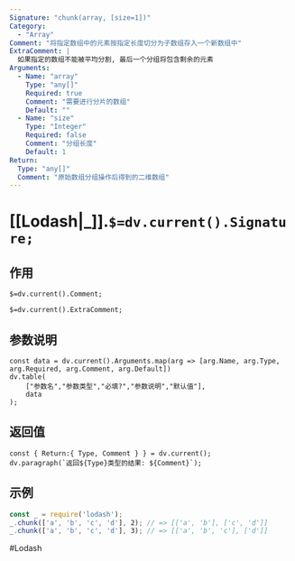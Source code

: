 ```yaml
---
Signature: "chunk(array, [size=1])"
Category:
  - "Array"
Comment: "将指定数组中的元素按指定长度切分为子数组存入一个新数组中"
ExtraComment: |
  如果指定的数组不能被平均分割, 最后一个分组将包含剩余的元素
Arguments:
  - Name: "array"
    Type: "any[]"
    Required: true
    Comment: "需要进行分片的数组"
    Default: ""
  - Name: "size"
    Type: "Integer"
    Required: false
    Comment: "分组长度"
    Default: 1
Return:
  Type: "any[]"
  Comment: "原始数组分组操作后得到的二维数组"
---
```

# [[Lodash|_]].`$=dv.current().Signature;`
## 作用

`$=dv.current().Comment;`

`$=dv.current().ExtraComment;`

## 参数说明
```dataviewjs
const data = dv.current().Arguments.map(arg => [arg.Name, arg.Type, arg.Required, arg.Comment, arg.Default])
dv.table(
	["参数名","参数类型","必填?","参数说明","默认值"],
	data
);
```

## 返回值
```dataviewjs
const { Return:{ Type, Comment } } = dv.current();
dv.paragraph(`返回${Type}类型的结果: ${Comment}`);
```

## 示例
```javascript
const _ = require('lodash');
_.chunk(['a', 'b', 'c', 'd'], 2); // => [['a', 'b'], ['c', 'd']]
_.chunk(['a', 'b', 'c', 'd'], 3); // => [['a', 'b', 'c'], ['d']]
```

#Lodash 